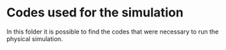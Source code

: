 # Codes used for the simulation

In this folder it is possible to find the codes that were necessary to run the physical simulation.
